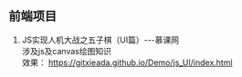 ## 前端项目
1. JS实现人机大战之五子棋（UI篇）---慕课网  
涉及js及canvas绘图知识   
效果： 
https://gitxieada.github.io/Demo/js_UI/index.html
